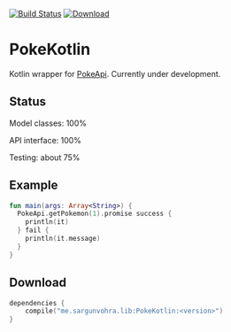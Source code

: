 [![Build Status](https://travis-ci.org/pokesource/pokekotlin.svg?branch=master)](https://travis-ci.org/pokesource/pokekotlin)
[![Download](https://api.bintray.com/packages/sargunster/maven/PokeKotlin/images/download.svg) ](https://bintray.com/sargunster/maven/PokeKotlin/_latestVersion)

# PokeKotlin

Kotlin wrapper for [PokeApi](https://github.com/phalt/pokeapi). Currently under development.

## Status

Model classes: 100%

API interface: 100%

Testing: about 75%

## Example

```kotlin
fun main(args: Array<String>) {
  PokeApi.getPokemon(1).promise success {
    println(it)
  } fail {
    println(it.message)
  }
}
```

## Download

```kotlin
dependencies {
    compile("me.sargunvohra.lib:PokeKotlin:<version>")
}
```

